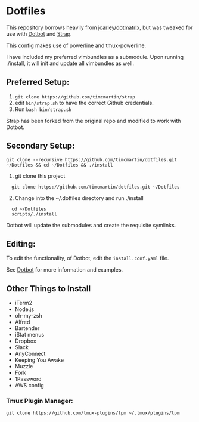 # Dotfiles

This repository borrows heavily from [jcarley/dotmatrix](https://github.com/jcarley/dotmatrix),
but was tweaked for use with [Dotbot](https://github.com/anishathalye/dotbot) and [Strap](https://github.com/timcmartin/strap).

This config makes use of powerline and tmux-powerline.

I have included my preferred vimbundles as a submodule.  Upon running ./install, it will init and update all vimbundles as well.

## Preferred Setup:

1. `git clone https://github.com/timcmartin/strap`
2. edit `bin/strap.sh` to have the correct Github credentials.
3. Run `bash bin/strap.sh`

Strap has been forked from the original repo and modified to work with Dotbot.

## Secondary Setup:

`git clone --recursive https://github.com/timcmartin/dotfiles.git ~/Dotfiles && cd ~/Dotfiles && ./install`

1. git clone this project

```
  git clone https://github.com/timcmartin/dotfiles.git ~/Dotfiles
```

2. Change into the ~/.dotfiles directory and run ./install

```
  cd ~/Dotfiles
  scripts/./install
```

Dotbot will update the submodules and create the requisite symlinks.

## Editing:

To edit the functionality, of Dotbot, edit the `install.conf.yaml` file.

See [Dotbot](https://github.com/anishathalye/dotbot) for more information and examples.

## Other Things to Install

* iTerm2
* Node.js
* oh-my-zsh
* Alfred
* Bartender
* iStat menus
* Dropbox
* Slack
* AnyConnect
* Keeping You Awake
* Muzzle
* Fork
* 1Password
* AWS config

### Tmux Plugin Manager:
`git clone https://github.com/tmux-plugins/tpm ~/.tmux/plugins/tpm`
